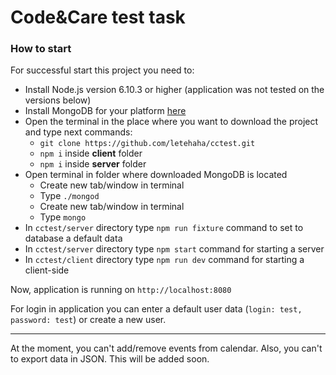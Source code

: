 # Code&Care test task

### How to start

For successful start this project you need to:

- Install Node.js version 6.10.3 or higher (application was not tested on the versions below)
- Install MongoDB for your platform [here](https://docs.mongodb.com/manual/administration/install-community/)
- Open the terminal in the place where you want to download the project and type next commands:
  - ```git clone https://github.com/letehaha/cctest.git```
  - ```npm i``` inside **client** folder
  - ```npm i``` inside **server** folder
- Open terminal in folder where downloaded MongoDB is located
  - Create new tab/window in terminal
  - Type ```./mongod```
  - Create new tab/window in terminal
  - Type ```mongo```
- In ```cctest/server``` directory type ```npm run fixture``` command to set to database a default data
- In ```cctest/server``` directory type ```npm start``` command for starting a server
- In ```cctest/client``` directory type ```npm run dev``` command for starting a client-side

Now, application is running on ```http://localhost:8080```

For login in application you can enter a default user data (```login: test, password: test```) or create a new user.
___
At the moment, you can't add/remove events from calendar. Also, you can't to export data in JSON. This will be added soon.
